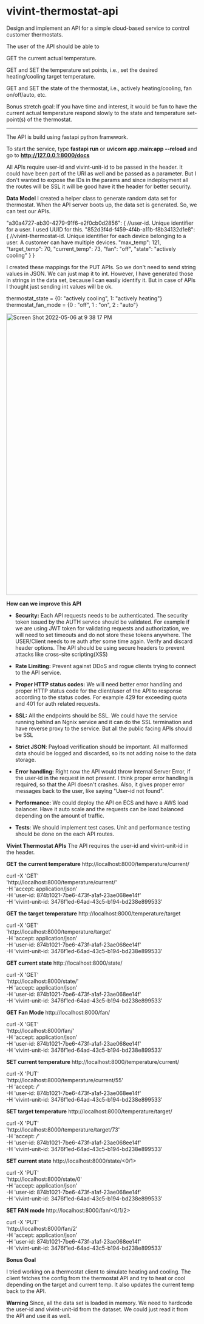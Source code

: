 # vivint-thermostat-api

Design and implement an API for a simple cloud-based service to control customer thermostats.

The user of the API should be able to

GET the current actual temperature.

GET and SET the temperature set points, i.e., set the desired heating/cooling target temperature.

GET and SET the state of the thermostat, i.e., actively heating/cooling, fan on/off/auto, etc.

Bonus stretch goal:  If you have time and interest, it would be fun to have the current actual temperature respond slowly to the state and temperature set-point(s) of the thermostat.

-------------------------------------------------
The API is build using fastapi python framework. 

To start the service, type **fastapi run** or **uvicorn app.main:app --reload** and go to **http://127.0.0.1:8000/docs**


All APIs require user-id and vivint-unit-id to be passed in the header. It could have been part of the URI as well and be passed as a parameter. But I don't wanted to expose the IDs in the params and since indeployment all the routes will be SSL it will be good have it the header for better security.


**Data Model**
I created a helper class to generate random data set for thermostat. When the API server boots up, the data set is generated. So, we can test our APIs.

  "a30a4727-ab30-4279-91f6-e2f0cb0d2856": { //user-id. Unique identifier for a user. I used UUID for this.
    "852d3f4d-f459-4f4b-a11b-f8b34132d1e8": { //vivint-thermostat-id. Unique identifier for each device belonging to a user. A customer can have multiple devices.
      "max_temp": 121,
      "target_temp": 70,
      "current_temp": 73,
      "fan": "off",
      "state": "actively cooling"
    }
  }

I created these mappings for the PUT APIs. So we don't need to send string values in JSON. We can just map it to int. However, I have generated those in strings in the data set, because I can easily identify it. But in case of APIs I thought just sending int values will be ok. 

thermostat_state = {0: "actively cooling", 1: "actively heating"}
thermostat_fan_mode = {0 : "off", 1 : "on", 2 : "auto"}

<img width="740" alt="Screen Shot 2022-05-06 at 9 38 17 PM" src="https://user-images.githubusercontent.com/21069692/167236670-1339742e-03aa-44f3-be75-08d0eab4d40f.png">


**How can we improve this API**

- **Security:** Each API requests needs to be authenticated. The security token issued by the AUTH service should be validated. For example if we are using JWT token for validating requests and authorization, we will need to set timeouts and do not store these tokens anywhere. The USER/Client needs to re auth after some time again. Verify and discard header options. The API should be using secure headers to prevent attacks like cross-site scripting(XSS)

- **Rate Limiting:** Prevent against DDoS and rogue clients trying to connect to the API service. 

- **Proper HTTP status codes:** We will need better error handling and proper HTTP status code for the client/user of the API to response according to the status codes. For example 429 for exceeding quota and 401 for auth related requests.

- **SSL:** All the endpoints should be SSL. We could have the service running behind an Ngnix service and it can do the SSL termination and have reverse proxy to the service. But all the public facing APIs should be SSL

- **Strict JSON**: Payload verification should be important. All malformed data should be logged and discarded, so its not adding noise to the data storage.

- **Error handling:** Right now the API would throw Internal Server Error, if the user-id in the request in not present. I think proper error handling is required, so that the API doesn't crashes. Also, it gives proper error messages back to the user, like saying "User-id not found". 

- **Performance:** We could deploy the API on ECS and have a AWS load balancer. Have it auto scale and the requests can be load balanced depending on the amount of traffic.

- **Tests**: We should implement test cases. Unit and performance testing should be done on the each API routes.


**Vivint Thermostat APIs**
The API requires the user-id and vivint-unit-id in the header. 

**GET the current temperature**
http://localhost:8000/temperature/current/

curl -X 'GET' \
  'http://localhost:8000/temperature/current/' \
  -H 'accept: application/json' \
  -H 'user-id: 874b1021-7be6-473f-a1af-23ae068ee14f' \
  -H 'vivint-unit-id: 3476f1ed-64ad-43c5-b194-bd238e899533'

**GET the target temperature**
http://localhost:8000/temperature/target

curl -X 'GET' \
  'http://localhost:8000/temperature/target' \
  -H 'accept: application/json' \
  -H 'user-id: 874b1021-7be6-473f-a1af-23ae068ee14f' \
  -H 'vivint-unit-id: 3476f1ed-64ad-43c5-b194-bd238e899533'

**GET current state**
http://localhost:8000/state/

curl -X 'GET' \
  'http://localhost:8000/state/' \
  -H 'accept: application/json' \
  -H 'user-id: 874b1021-7be6-473f-a1af-23ae068ee14f' \
  -H 'vivint-unit-id: 3476f1ed-64ad-43c5-b194-bd238e899533'

**GET Fan Mode**
http://localhost:8000/fan/

curl -X 'GET' \
  'http://localhost:8000/fan/' \
  -H 'accept: application/json' \
  -H 'user-id: 874b1021-7be6-473f-a1af-23ae068ee14f' \
  -H 'vivint-unit-id: 3476f1ed-64ad-43c5-b194-bd238e899533'

**SET current temperature**
http://localhost:8000/temperature/current/<temperature>

curl -X 'PUT' \
  'http://localhost:8000/temperature/current/55' \
  -H 'accept: */*' \
  -H 'user-id: 874b1021-7be6-473f-a1af-23ae068ee14f' \
  -H 'vivint-unit-id: 3476f1ed-64ad-43c5-b194-bd238e899533'

**SET target temperature**
http://localhost:8000/temperature/target/<temperature>

curl -X 'PUT' \
  'http://localhost:8000/temperature/target/73' \
  -H 'accept: */*' \
  -H 'user-id: 874b1021-7be6-473f-a1af-23ae068ee14f' \
  -H 'vivint-unit-id: 3476f1ed-64ad-43c5-b194-bd238e899533'  

**SET current state**
http://localhost:8000/state/<0/1>

curl -X 'PUT' \
  'http://localhost:8000/state/0' \
  -H 'accept: application/json' \
  -H 'user-id: 874b1021-7be6-473f-a1af-23ae068ee14f' \
  -H 'vivint-unit-id: 3476f1ed-64ad-43c5-b194-bd238e899533'

**SET FAN mode**
http://localhost:8000/fan/<0/1/2>

curl -X 'PUT' \
  'http://localhost:8000/fan/2' \
  -H 'accept: application/json' \
  -H 'user-id: 874b1021-7be6-473f-a1af-23ae068ee14f' \
  -H 'vivint-unit-id: 3476f1ed-64ad-43c5-b194-bd238e899533'

**Bonus Goal**

I tried working on a thermostat client to simulate heating and cooling. The client fetches the config from the thermostat API and try to heat or cool depending on the target and current temp. It also updates the current temp back to the API. 

**Warning** Since, all the data set is loaded in memory. We need to hardcode the user-id and vivint-unit-id from the dataset. We could just read it from the API and use it as well. 




